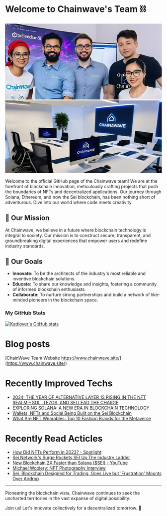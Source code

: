 # Welcome to Chainwave's Team :chains:

![Chainwave Banner](assets/banner.png)
![Workspace Banner](assets/workspace.jpg)

Welcome to the official GitHub page of the Chainwave team! We are at the forefront of blockchain innovation, meticulously crafting projects that push the boundaries of NFTs and decentralized applications. Our journey through Solana, Ethereum, and now the Sei blockchain, has been nothing short of adventurous. Dive into our world where code meets creativity.

## :compass: Our Mission

At Chainwave, we believe in a future where blockchain technology is integral to society. Our mission is to construct secure, transparent, and groundbreaking digital experiences that empower users and redefine industry standards.

## :dart: Our Goals

- **Innovate:** To be the architects of the industry's most reliable and inventive blockchain solutions.
- **Educate:** To share our knowledge and insights, fostering a community of informed blockchain enthusiasts.
- **Collaborate:** To nurture strong partnerships and build a network of like-minded pioneers in the blockchain space.

### My GitHub Stats

<a href="http://www.github.com/chainwave-team"><img src="https://github-readme-stats.vercel.app/api?username=chainwave-team&show_icons=true&count_private=true&title_color=0891b2&text_color=ffffff&icon_color=0891b2&bg_color=1c1917&hide_border=true&theme=prussian&show=reviews,discussions_started,discussions_answered,prs_merged,prs_merged_percentage" alt="Kattlover's GitHub stats" /></a>

# Blog posts
<!-- BLOG-POST-LIST:START -->
[ChainWave Team Website https://www.chainwave.site/] (https://www.chainwave.site/)

<!-- BLOG-POST-LIST:END -->

# Recently Improved Techs
- [2024: THE YEAR OF ALTERNATIVE LAYER 1S RISING IN THE NFT REALM – SOL, TEZOS, AND SEI LEAD THE CHARGE](https://www.nftculture.com/nft-news/2024-the-year-of-alternative-layer-1s-rising-in-the-nft-realm-sol-tezos-and-sei-lead-the-charge/)
- [EXPLORING SOLANA: A NEW ERA IN BLOCKCHAIN TECHNOLOGY](https://nftartwithlauren.com/exploring-solana/)
- [Wallets, NFTs and Social Being Built on the Sei Blockchain](https://heybeluga.com/articles/sei-projects/)
- [What Are NFT Wearables: Top 10 Fashion Brands for the Metaverse](https://blockchainmagazine.net/what-are-nft-wearables-top-10-fashion-brands-for-the-metaverse/)

# Recently Read Acticles
- [How Did NFTs Perform in 2023? - Spotlight](https://www.altcoinbuzz.io/spotlight/how-did-nfts-perform-in-2023/)
- [Sei Network's Surge Rockets SEI Up The Industry Ladder](https://nftnewstoday.com/2024/01/15/sei-networks-surge-rockets-sei-up-the-industry-ladder/)
- [New Blockchain 2X Faster than Solana ($SEI) - YouTube](https://www.youtube.com/watch?v=7qoJaHkz3-o)
- [Michael Woolery: NFT Photography Interview](https://www.nftculture.com/nft-news/michael-woolery-nft-photography-interview/)
- [Sei, Blockchain Designed for Trading, Goes Live but 'Frustration' Mounts Over Airdrop](https://www.coindesk.com/tech/2023/08/16/sei-blockchain-designed-for-trading-goes-live-but-frustration-mounts-over-airdrop/)

---

Pioneering the blockchain vista, Chainwave continues to seek the uncharted territories in the vast expanse of digital possibility.

Join us! Let's innovate collectively for a decentralized tomorrow. 🚀

